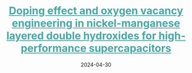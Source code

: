 ---
title: '<a href="https://doi.org/10.1016/j.nanoen.2024.109690" style="color:#48A6A7;">Doping effect and oxygen vacancy engineering in nickel-manganese layered double hydroxides for high-performance supercapacitors</a>'
collection: publications
category: co-author
excerpt: '本研究通过镁掺杂与等离子体刻蚀联合调控NiMn-LDH纳米结构，构建富氧空位电极材料，显著提升其导电性与电化学性能，为高能量密度超级电容器设计提供新思路。<br>  
This study reports a high-capacity LDH-based composite electrode fabricated via Mg doping and Ar plasma etching, which effectively boosts conductivity, creates oxygen vacancies, and improves cycling stability. The assembled asymmetric supercapacitor delivers high energy and power densities.'
date: 2024-04-30
venue: 'Nano Energy'
paperurl: '/files/LDH-supercapacitor.pdf'
citation: 'Li, T., Hu, Y., Zhang, J., <strong>Li, H.</strong>, Fang, K., Wang, J., Wang, Z., Xu, M., & Zhao, B. (2024). "Doping effect and oxygen vacancy engineering in nickel-manganese layered double hydroxides for high-performance supercapacitors." <i>Nano Energy</i>, 126, 109690.'
---